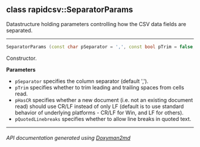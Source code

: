 ## class rapidcsv::SeparatorParams

Datastructure holding parameters controlling how the CSV data fields are separated.  

---

```c++
SeparatorParams (const char pSeparator = ',', const bool pTrim = false, const bool pHasCR = sPlatformHasCR, const bool pQuotedLinebreaks = false)
```
Constructor. 

**Parameters**
- `pSeparator` specifies the column separator (default ','). 
- `pTrim` specifies whether to trim leading and trailing spaces from cells read. 
- `pHasCR` specifies whether a new document (i.e. not an existing document read) should use CR/LF instead of only LF (default is to use standard behavior of underlying platforms - CR/LF for Win, and LF for others). 
- `pQuotedLinebreaks` specifies whether to allow line breaks in quoted text. 

---

###### API documentation generated using [Doxyman2md](https://github.com/d99kris/doxyman2md)

